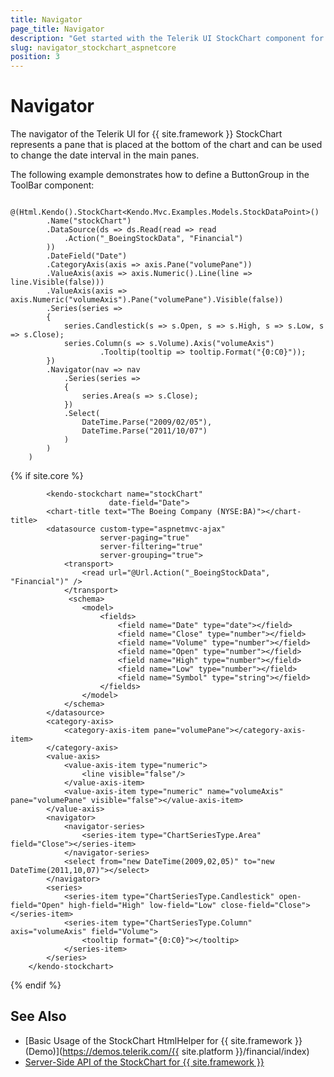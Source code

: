 ```yaml
---
title: Navigator
page_title: Navigator
description: "Get started with the Telerik UI StockChart component for {{ site.framework }} and learn how to configure and use the Navigator pane."
slug: navigator_stockchart_aspnetcore
position: 3
---
```


# Navigator 

The navigator of the Telerik UI for {{ site.framework }} StockChart represents a pane that is placed at the bottom of the chart and can be used to change the date interval in the main panes.

The following example demonstrates how to define a ButtonGroup in the ToolBar component:

```HtmlHelper
    @(Html.Kendo().StockChart<Kendo.Mvc.Examples.Models.StockDataPoint>()
        .Name("stockChart")
        .DataSource(ds => ds.Read(read => read
            .Action("_BoeingStockData", "Financial")
        ))
        .DateField("Date")
        .CategoryAxis(axis => axis.Pane("volumePane"))
        .ValueAxis(axis => axis.Numeric().Line(line => line.Visible(false)))
        .ValueAxis(axis => axis.Numeric("volumeAxis").Pane("volumePane").Visible(false))
        .Series(series =>
        {
            series.Candlestick(s => s.Open, s => s.High, s => s.Low, s => s.Close);
            series.Column(s => s.Volume).Axis("volumeAxis")
                    .Tooltip(tooltip => tooltip.Format("{0:C0}"));
        })
        .Navigator(nav => nav
            .Series(series =>
            {
                series.Area(s => s.Close);
            })
            .Select(
                DateTime.Parse("2009/02/05"),
                DateTime.Parse("2011/10/07")
            )
        )
    )
```
{% if site.core %}
```TagHelper
        <kendo-stockchart name="stockChart"
                      date-field="Date">
        <chart-title text="The Boeing Company (NYSE:BA)"></chart-title>
        <datasource custom-type="aspnetmvc-ajax"
                    server-paging="true"
                    server-filtering="true"
                    server-grouping="true">
            <transport>
                <read url="@Url.Action("_BoeingStockData", "Financial")" />
            </transport>
             <schema>
                <model>
                    <fields>
                        <field name="Date" type="date"></field>
                        <field name="Close" type="number"></field>
                        <field name="Volume" type="number"></field>
                        <field name="Open" type="number"></field>
                        <field name="High" type="number"></field>
                        <field name="Low" type="number"></field>
                        <field name="Symbol" type="string"></field>
                    </fields>
                </model>
            </schema>
        </datasource>
        <category-axis>
            <category-axis-item pane="volumePane"></category-axis-item>
        </category-axis>
        <value-axis>
            <value-axis-item type="numeric">
                <line visible="false"/>
            </value-axis-item>
            <value-axis-item type="numeric" name="volumeAxis" pane="volumePane" visible="false"></value-axis-item>
        </value-axis>
        <navigator>
            <navigator-series>
                <series-item type="ChartSeriesType.Area" field="Close"></series-item>
            </navigator-series>
            <select from="new DateTime(2009,02,05)" to="new DateTime(2011,10,07)"></select>
        </navigator>
        <series>
            <series-item type="ChartSeriesType.Candlestick" open-field="Open" high-field="High" low-field="Low" close-field="Close"></series-item>
            <series-item type="ChartSeriesType.Column" axis="volumeAxis" field="Volume">
                <tooltip format="{0:C0}"></tooltip>
            </series-item>
        </series>
    </kendo-stockchart>
```
{% endif %}


## See Also 

* [Basic Usage of the StockChart HtmlHelper for {{ site.framework }} (Demo)](https://demos.telerik.com/{{ site.platform }}/financial/index)
* [Server-Side API of the StockChart for {{ site.framework }}](/api/stockchart)